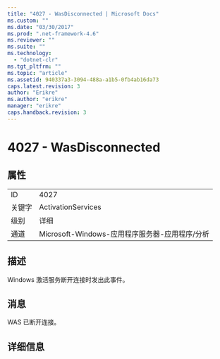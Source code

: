 ```yaml
---
title: "4027 - WasDisconnected | Microsoft Docs"
ms.custom: ""
ms.date: "03/30/2017"
ms.prod: ".net-framework-4.6"
ms.reviewer: ""
ms.suite: ""
ms.technology: 
  - "dotnet-clr"
ms.tgt_pltfrm: ""
ms.topic: "article"
ms.assetid: 940337a3-3094-488a-a1b5-0fb4ab16da73
caps.latest.revision: 3
author: "Erikre"
ms.author: "erikre"
manager: "erikre"
caps.handback.revision: 3
---
```

# 4027 - WasDisconnected
## 属性  
  
|||  
|-|-|  
|ID|4027|  
|关键字|ActivationServices|  
|级别|详细|  
|通道|Microsoft\-Windows\-应用程序服务器\-应用程序\/分析|  
  
## 描述  
 Windows 激活服务断开连接时发出此事件。  
  
## 消息  
 WAS 已断开连接。  
  
## 详细信息